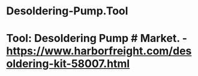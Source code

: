 # Desoldering-Pump.Tool
# Tool: Desoldering Pump # Market. - https://www.harborfreight.com/desoldering-kit-58007.html
